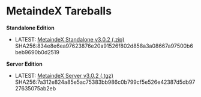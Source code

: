 
# MetaindeX Tareballs

**Standalone Edition**
* LATEST: [MetaindeX Standalone v3.0.2 (.zip)](https://imagingyou.me/metaindex/metaindex-3.0.2.RELEASE.standalone.zip) SHA256:834e8e6ea97623876e20a91526f802d858a3a08667a97500b6beb9690b0d2519

**Server Edition**
* LATEST: [MetaindeX Server v3.0.2 (.tgz)](https://imagingyou.me/metaindex/metaindex-3.0.2.RELEASE.server.tgz) SHA256:7a312e824a85e5ac75383bb986c0b799cf5e526e42387d5db9727635075ab2eb
